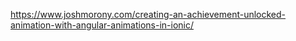 https://www.joshmorony.com/creating-an-achievement-unlocked-animation-with-angular-animations-in-ionic/